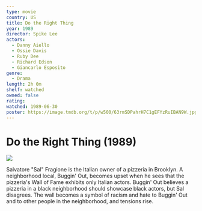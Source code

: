 ```yaml
---
type: movie
country: US
title: Do the Right Thing
year: 1989
director: Spike Lee
actors:
  - Danny Aiello
  - Ossie Davis
  - Ruby Dee
  - Richard Edson
  - Giancarlo Esposito
genre:
  - Drama
length: 2h 0m
shelf: watched
owned: false
rating:
watched: 1989-06-30
poster: https://image.tmdb.org/t/p/w500/63rmSDPahrH7C1gEFYzRuIBAN9W.jpg
---
```


# Do the Right Thing (1989)

![](https://image.tmdb.org/t/p/w500/63rmSDPahrH7C1gEFYzRuIBAN9W.jpg)

Salvatore "Sal" Fragione is the Italian owner of a pizzeria in Brooklyn. A neighborhood local, Buggin' Out, becomes upset when he sees that the pizzeria's Wall of Fame exhibits only Italian actors. Buggin' Out believes a pizzeria in a black neighborhood should showcase black actors, but Sal disagrees. The wall becomes a symbol of racism and hate to Buggin' Out and to other people in the neighborhood, and tensions rise.